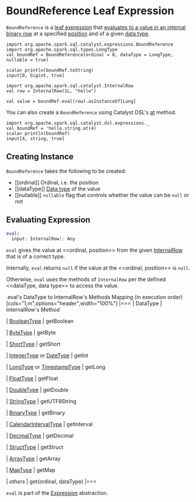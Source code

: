 # BoundReference Leaf Expression

`BoundReference` is a [leaf expression](Expression.md#LeafExpression) that [evaluates to a value in an internal binary row](#eval) at a specified [position](#ordinal) and of a given [data type](#dataType).

```text
import org.apache.spark.sql.catalyst.expressions.BoundReference
import org.apache.spark.sql.types.LongType
val boundRef = BoundReference(ordinal = 0, dataType = LongType, nullable = true)

scala> println(boundRef.toString)
input[0, bigint, true]

import org.apache.spark.sql.catalyst.InternalRow
val row = InternalRow(1L, "hello")

val value = boundRef.eval(row).asInstanceOf[Long]
```

You can also create a `BoundReference` using Catalyst DSL's [at](../catalyst-dsl/index.md#at) method.

```text
import org.apache.spark.sql.catalyst.dsl.expressions._
val boundRef = 'hello.string.at(4)
scala> println(boundRef)
input[4, string, true]
```

## Creating Instance

`BoundReference` takes the following to be created:

* [[ordinal]] Ordinal, i.e. the position
* [[dataType]] [Data type](../types/DataType.md) of the value
* [[nullable]] `nullable` flag that controls whether the value can be `null` or not

## <span id="eval"> Evaluating Expression

```scala
eval(
  input: InternalRow): Any
```

`eval` gives the value at <<ordinal, position>> from the given [InternalRow](../InternalRow.md) that is of a correct type.

Internally, `eval` returns `null` if the value at the <<ordinal, position>> is `null`.

Otherwise, `eval` uses the methods of `InternalRow` per the defined <<dataType, data type>> to access the value.

.eval's DataType to InternalRow's Methods Mapping (in execution order)
[cols="1,m",options="header",width="100%"]
|===
| DataType
| InternalRow's Method

| [BooleanType](../types/DataType.md#BooleanType)
| getBoolean

| [ByteType](../types/DataType.md#ByteType)
| getByte

| [ShortType](../types/DataType.md#ShortType)
| getShort

| [IntegerType](../types/DataType.md#IntegerType) or [DateType](../types/DataType.md#DateType)
| getInt

| [LongType](../types/DataType.md#LongType) or [TimestampType](../types/DataType.md#TimestampType)
| getLong

| [FloatType](../types/DataType.md#FloatType)
| getFloat

| [DoubleType](../types/DataType.md#DoubleType)
| getDouble

| [StringType](../types/DataType.md#StringType)
| getUTF8String

| [BinaryType](../types/DataType.md#BinaryType)
| getBinary

| [CalendarIntervalType](../types/DataType.md#CalendarIntervalType)
| getInterval

| [DecimalType](../types/DataType.md#DecimalType)
| getDecimal

| [StructType](../types/DataType.md#StructType)
| getStruct

| [ArrayType](../types/ArrayType.md)
| getArray

| [MapType](../types/DataType.md#MapType)
| getMap

| _others_
| get(ordinal, dataType)
|===

`eval` is part of the [Expression](Expression.md#eval) abstraction.
